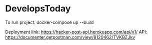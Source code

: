 # DevelopsToday
To run project: docker-compose up --build

Deployment link: https://hacker-post-api.herokuapp.com/api/v1/
API: https://documenter.getpostman.com/view/8120462/TVKBZJkv
